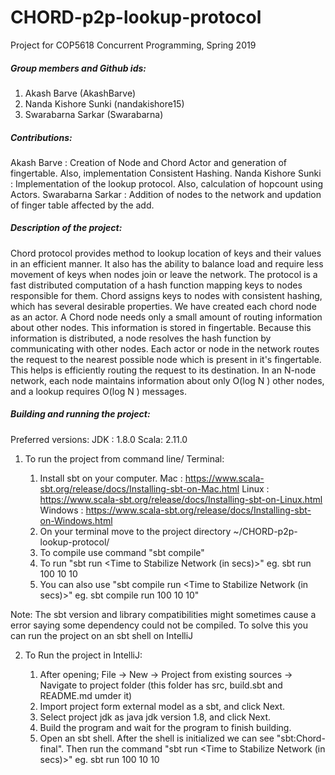 # CHORD-p2p-lookup-protocol
Project for COP5618 Concurrent Programming, Spring 2019

##### Group members and Github ids:
1. Akash Barve (AkashBarve)
2. Nanda Kishore Sunki (nandakishore15)
3. Swarabarna Sarkar (Swarabarna)

##### Contributions:
Akash Barve : Creation of Node and Chord Actor and generation of fingertable. Also, implementation Consistent Hashing.
Nanda Kishore Sunki : Implementation of the lookup protocol. Also, calculation of hopcount using Actors.
Swarabarna Sarkar : Addition of nodes to the network and updation of finger table affected by the add.

##### Description of the project:
Chord protocol provides method to lookup location of keys and their values in an efficient manner. It also has the ability to balance load and require less movement of keys when nodes join or leave the network.
The protocol is a fast distributed computation of a hash function mapping keys to nodes responsible for them. Chord assigns keys to nodes with consistent hashing, which has several desirable properties.
We have created each chord node as an actor. A Chord node needs only a small amount of routing information about other nodes. This information is stored in fingertable. Because this information is distributed, 
a node resolves the hash function by communicating with other nodes. Each actor or node in the network routes the request to the nearest possible node which is
present in it's fingertable. This helps is efficiently routing the request to its destination.
In an N-node network, each node maintains information about only O(log N ) other nodes, and a lookup requires O(log N ) messages.

##### Building and running the project:
Preferred versions:
JDK : 1.8.0
Scala: 2.11.0

1. To run the project from command line/ Terminal:
                    
     
    1. Install sbt on your computer.
    Mac : https://www.scala-sbt.org/release/docs/Installing-sbt-on-Mac.html
    Linux : https://www.scala-sbt.org/release/docs/Installing-sbt-on-Linux.html
    Windows : https://www.scala-sbt.org/release/docs/Installing-sbt-on-Windows.html 
    2. On your terminal move to the project directory ~/CHORD-p2p-lookup-protocol/
    3. To compile use command "sbt compile"
    4. To run "sbt run <Number of nodes to start> <Number of requests to generate> <Time to Stabilize Network (in secs)>"
    eg. sbt run 100 10 10
    5. You can also use "sbt compile run <Number of nodes to start> <Number of requests to generate> <Time to Stabilize Network (in secs)>"
    eg. sbt compile run 100 10 10"

Note: The sbt version and library compatibilities might sometimes cause a error saying some dependency could not be compiled. 
To solve this you can run the project on an sbt shell on IntelliJ

2. To Run the project in IntelliJ:

    
    1. After opening; File -> New -> Project from existing sources -> Navigate to project 
    folder (this folder has src, build.sbt and README.md umder it)  
    2. Import project form external model as a sbt, and click Next.
    3. Select project jdk as java jdk version 1.8, and click Next.
    4. Build the program and wait for the program to finish building.
    5. Open an sbt shell. After the shell is initialized we can see "sbt:Chord-final". Then run
    the command "sbt run <Number of nodes to start> <Number of requests to generate> <Time to Stabilize Network (in secs)>"
    eg. sbt run 100 10 10



             